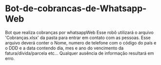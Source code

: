 # Bot-de-cobrancas-de-Whatsapp-Web
 Bot que realiza cobranças por whatsappWeb
Esse robô utilizará o arquivo 'Cobranças.xlsx' da pasta para entrar em contato com as pessoas.
Esse arquivo deverá conter o Nome, numero de telefone com o código do país e o DDD e a data contendo dia, mes e ano do vencimento da fatura/dívida/parcela etc...
Qualquer ausência de informação resultará em erro. 